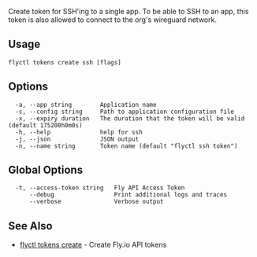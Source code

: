 Create token for SSH'ing to a single app. To be able to SSH to an app, this token is also allowed to connect to the org's wireguard network.

## Usage
~~~
flyctl tokens create ssh [flags]
~~~

## Options

~~~
  -a, --app string        Application name
  -c, --config string     Path to application configuration file
  -x, --expiry duration   The duration that the token will be valid (default 175200h0m0s)
  -h, --help              help for ssh
  -j, --json              JSON output
  -n, --name string       Token name (default "flyctl ssh token")
~~~

## Global Options

~~~
  -t, --access-token string   Fly API Access Token
      --debug                 Print additional logs and traces
      --verbose               Verbose output
~~~

## See Also

* [flyctl tokens create](/docs/flyctl/tokens-create/)	 - Create Fly.io API tokens

